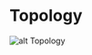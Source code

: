 # Topology

![alt Topology](https://github.com/bahaaldine/topology/blob/master/example.gif?raw=true)
